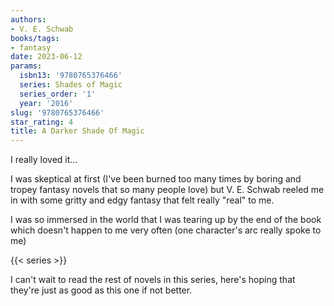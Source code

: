 ```yaml
---
authors:
- V. E. Schwab
books/tags:
- fantasy
date: 2023-06-12
params:
  isbn13: '9780765376466'
  series: Shades of Magic
  series_order: '1'
  year: '2016'
slug: '9780765376466'
star_rating: 4
title: A Darker Shade Of Magic
---
```


I really loved it...

I was skeptical at first (I've been burned too many times by boring and tropey fantasy novels that so many people love) but V. E. Schwab reeled me in with some gritty and edgy fantasy that felt really "real" to me.

I was so immersed in the world that I was tearing up by the end of the book which doesn't happen to me very often (one character's arc really spoke to me)

<!--more-->

{{< series >}}

I can't wait to read the rest of novels in this series, here's hoping that they're just as good as this one if not better.